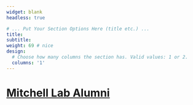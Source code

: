 ```yaml
---
widget: blank
headless: true

# ... Put Your Section Options Here (title etc.) ...
title:
subtitle:
weight: 69 # nice
design:
  # Choose how many columns the section has. Valid values: 1 or 2.
  columns: '1'
---
```

# [Mitchell Lab Alumni](https://mitchell.science/alumni)




